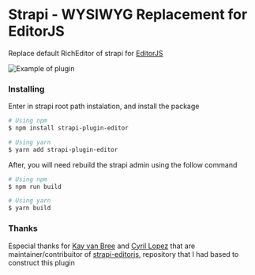 # Strapi - WYSIWYG Replacement for EditorJS

Replace default RichEditor of strapi for [EditorJS](https://editorjs.io/)

![Example of plugin](https://raw.githubusercontent.com/barbieri-tech/strapi-editorjs/main/static/example.png)

### Installing
Enter in strapi root path instalation, and install the package


```bash
# Using npm
$ npm install strapi-plugin-editor

# Using yarn
$ yarn add strapi-plugin-editor
```

After, you will need rebuild the strapi admin using the follow command


```bash
# Using npm
$ npm run build

# Using yarn
$ yarn build
```


### Thanks
Especial thanks for [Kay van Bree](https://github.com/kayvanbree) and [Cyril Lopez](https://github.com/soupette) that are maintainer/contribuitor of [strapi-editorjs](https://github.com/kayvanbree/strapi-editorjs), repository that I had based to construct this plugin